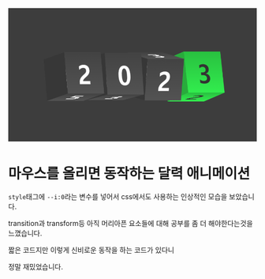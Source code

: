 <img src="./capture.png">

# 마우스를 올리면 동작하는 달력 애니메이션

`style`태그에 `--i:0`라는 변수를 넣어서 css에서도 사용하는 인상적인 모습을 보았습니다.

transition과 transform등 아직 머리아픈 요소들에 대해 공부를 좀 더 해야한다는것을 느꼈습니다.

짧은 코드지만 이렇게 신비로운 동작을 하는 코드가 있다니

정말 재밌었습니다.